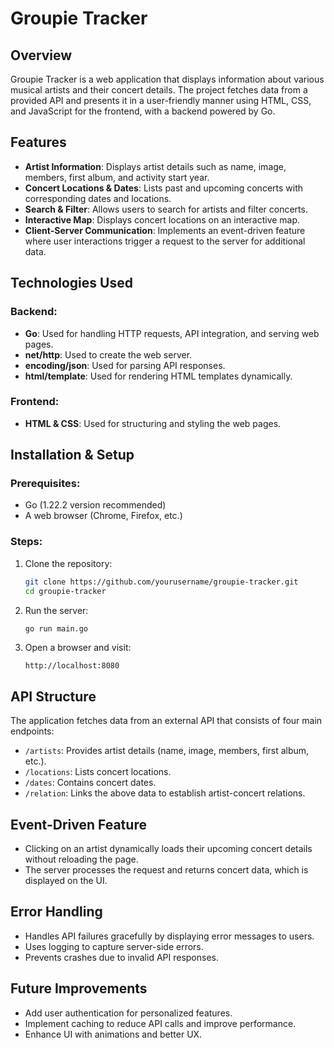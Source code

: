 # Groupie Tracker

## Overview
Groupie Tracker is a web application that displays information about various musical artists and their concert details. The project fetches data from a provided API and presents it in a user-friendly manner using HTML, CSS, and JavaScript for the frontend, with a backend powered by Go.

## Features
- **Artist Information**: Displays artist details such as name, image, members, first album, and activity start year.
- **Concert Locations & Dates**: Lists past and upcoming concerts with corresponding dates and locations.
- **Search & Filter**: Allows users to search for artists and filter concerts.
- **Interactive Map**: Displays concert locations on an interactive map.
- **Client-Server Communication**: Implements an event-driven feature where user interactions trigger a request to the server for additional data.

## Technologies Used
### Backend:
- **Go**: Used for handling HTTP requests, API integration, and serving web pages.
- **net/http**: Used to create the web server.
- **encoding/json**: Used for parsing API responses.
- **html/template**: Used for rendering HTML templates dynamically.

### Frontend:
- **HTML & CSS**: Used for structuring and styling the web pages.

## Installation & Setup
### Prerequisites:
- Go (1.22.2 version recommended)
- A web browser (Chrome, Firefox, etc.)

### Steps:
1. Clone the repository:
   ```sh
   git clone https://github.com/yourusername/groupie-tracker.git
   cd groupie-tracker
   ```
2. Run the server:
   ```sh
   go run main.go
   ```
3. Open a browser and visit:
   ```
   http://localhost:8080
   ```

## API Structure
The application fetches data from an external API that consists of four main endpoints:
- `/artists`: Provides artist details (name, image, members, first album, etc.).
- `/locations`: Lists concert locations.
- `/dates`: Contains concert dates.
- `/relation`: Links the above data to establish artist-concert relations.

## Event-Driven Feature
- Clicking on an artist dynamically loads their upcoming concert details without reloading the page.
- The server processes the request and returns concert data, which is displayed on the UI.

## Error Handling
- Handles API failures gracefully by displaying error messages to users.
- Uses logging to capture server-side errors.
- Prevents crashes due to invalid API responses.

<!-- ## Testing
- Unit tests are implemented using Go's `testing` package.
- Tests cover API fetching, data parsing, and server responses.
- Run tests with:
  ```sh
  go test ./...
  ``` -->

## Future Improvements
- Add user authentication for personalized features.
- Implement caching to reduce API calls and improve performance.
- Enhance UI with animations and better UX.


